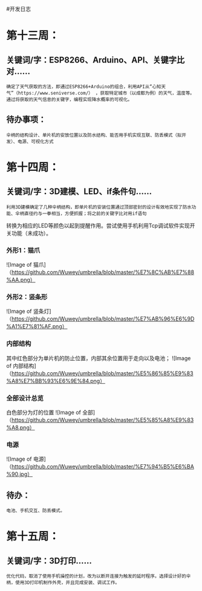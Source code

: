 #开发日志

# 第十三周：
## 关键词/字：ESP8266、Arduino、API、关键字比对……
    确定了天气获取的方法，即通过ESP8266+Arduino的组合，利用API从“心知天气”（https://www.seniverse.com/） ，获取特定城市（以成都为例）的天气，温度等。通过将获取的天气信息的关键字，编程实现降水概率的可视化。
## 待办事项：
    伞柄的结构设计、单片机的安放位置以及防水结构、能否用手机实现互联、防丢模式（拟开发）、电源、可视化方式

# 第十四周：
## 关键词/字：3D建模、LED、if条件句……
    利用3D建模确定了几种伞柄结构，即单片机的安装位置通过顶部密封的设计有效地实现了防水功能、伞柄直径约与一拳相当，方便抓握；将之前的关键字比对用if语句
转换为相应的LED等颜色以起到提醒作用。尝试使用手机利用Tcp调试软件实现开关功能（未成功）。
### 外形1：猫爪
![Image of 猫爪]（https://github.com/Wuwey/umbrella/blob/master/%E7%8C%AB%E7%88%AA.png）
### 外形2：竖条形
![Image of 竖条灯]（https://github.com/Wuwey/umbrella/blob/master/%E7%AB%96%E6%9D%A1%E7%81%AF.png）
### 内部结构
其中红色部分为单片机的防止位置，内部其余位置用于走向以及电池；
![Image of 内部结构]（https://github.com/Wuwey/umbrella/blob/master/%E5%86%85%E9%83%A8%E7%BB%93%E6%9E%84.png）
### 全部设计总览
白色部分为灯的位置
![Image of 全部]（https://github.com/Wuwey/umbrella/blob/master/%E5%85%A8%E9%83%A8.png）
### 电源
![Image of 电源]（https://github.com/Wuwey/umbrella/blob/master/%E7%94%B5%E6%BA%90.jpg）
## 待办：
    电池、手机交互、防丢模式。
# 第十五周：
## 关键词/字：3D打印……
    优化代码，取消了使用手机操控的计划，改为以断开连接为触发的延时程序。选择设计好的伞柄，使用3D打印机制作外壳，并且完成安装、调试工作。
    
